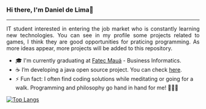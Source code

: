 ### Hi there, I'm Daniel de Lima👋
<hr>
<p align="justify">IT student interested in entering the job market who is constantly learning new technologies. You can see in my profile some projects related to games, I think they are good opportunities for praticing programming. As more ideas appear, more projects will be added to this repository.</p>

- 🎓 I'm currently graduating at <a href="http://www.fatecmaua.com.br/">Fatec Mauá</a> - Business Informatics.
- ☕ I’m developing a java open source project. You can check <a href="https://github.com/dan2221/grupper">here</a>.
- ⚡ Fun fact: I often find coding solutions while meditating or going for a walk. Programming and philosophy go hand in hand for me! 🧘‍♂️💭

<!--
**dan2221/dan2221** is a ✨ _special_ ✨ repository because its `README.md` (this file) appears on your GitHub profile.

Here are some ideas to get you started:

- 🔭 I’m currently working on ...
- 🌱 I’m currently learning ...
- 👯 I’m looking to collaborate on ...
- 🤔 I’m looking for help with ...
- 💬 Ask me about ...
- 📫 How to reach me: ...
- 😄 Pronouns: ...
- ⚡ Fun fact: ...
-->

[![Top Langs](https://github-readme-stats.vercel.app/api/top-langs/?username=dan2221&layout=compact&theme=dark)](https://github.com/anuraghazra/github-readme-stats)
